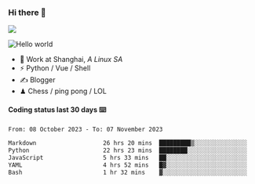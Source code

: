 ### Hi there 👋
![](https://komarev.com/ghpvc/?username=Xuhandsome)


<img src="https://github-readme-stats.vercel.app/api?username=XuHandsome&show_icons=true&theme=merko" alt="Hello world">

<br/>

- 🍻  Work at Shanghai, _A Linux SA_
- ⚡  Python / Vue / Shell
- ✍️  Blogger
- ♟  Chess / ping pong / LOL

#### Coding status last 30 days ⌨️

<!--START_SECTION:waka-->

```txt
From: 08 October 2023 - To: 07 November 2023

Markdown                   26 hrs 20 mins  █████████▒░░░░░░░░░░░░░░░   37.65 %
Python                     22 hrs 23 mins  ████████░░░░░░░░░░░░░░░░░   31.99 %
JavaScript                 5 hrs 33 mins   ██░░░░░░░░░░░░░░░░░░░░░░░   07.95 %
YAML                       4 hrs 52 mins   █▓░░░░░░░░░░░░░░░░░░░░░░░   06.96 %
Bash                       1 hr 32 mins    ▓░░░░░░░░░░░░░░░░░░░░░░░░   02.21 %
```

<!--END_SECTION:waka-->
